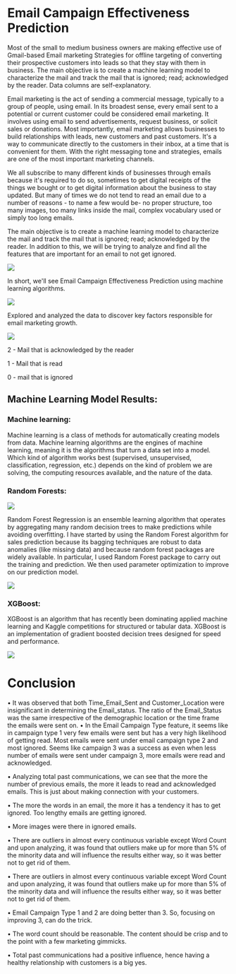 # Email Campaign Effectiveness Prediction

Most of the small to medium business owners are making effective use of Gmail-based Email marketing Strategies for offline targeting of converting their prospective customers into leads so that they stay with them in business. The main objective is to create a machine learning model to characterize the mail and track the mail that is ignored; read; acknowledged by the reader. Data columns are self-explanatory.

Email marketing is the act of sending a commercial message, typically to a group of people,
using email. In its broadest sense, every email sent to a potential or current customer
could be considered email marketing. It involves using email to send advertisements,
request business, or solicit sales or donations. Most importantly, email marketing allows businesses to build relationships with leads, new
customers and past customers. It's a way to communicate directly to the customers in their
inbox, at a time that is convenient for them. With the right messaging tone and strategies,
emails are one of the most important marketing channels.

We all subscribe to many different kinds of businesses through emails because it's required
to do so, sometimes to get digital receipts of the things we bought or to get digital
information about the business to stay updated. But many of times we do not tend to read
an email due to a number of reasons - to name a few would be- no proper structure, too
many images, too many links inside the mail, complex vocabulary used or simply too long
emails.

The main objective is to create a machine learning model to characterize the mail and track the mail that is ignored; read; acknowledged by the reader. In addition to this, we will be trying to analyze and find all the features that are important
for an email to not get ignored.

<img src="images/email marketing.png">

In short, we'll see Email Campaign Effectiveness Prediction using machine learning algorithms.

<img src="images/email.jpg">

Explored and analyzed the data to discover key factors responsible for email marketing growth.

<img src="images/email status.png">

2 - Mail that is acknowledged by the reader

1 - Mail that is read

0 - mail that is ignored 

## Machine Learning Model Results:

### Machine learning:

Machine learning is a class of methods for automatically creating models from data.
Machine learning algorithms are the engines of machine learning, meaning it is the
algorithms that turn a data set into a model. Which kind of algorithm works best
(supervised, unsupervised, classification, regression, etc.) depends on the kind of problem
we are solving, the computing resources available, and the nature of the data.

### Random Forests:

<img src="images/random-forest-algorithm2.png">

Random Forest Regression is an ensemble learning algorithm that operates by
aggregating many random decision trees to make predictions while avoiding overfitting.
I have started by using the Random Forest algorithm for sales prediction because its
bagging techniques are robust to data anomalies (like missing data) and because random
forest packages are widely available. In particular, I used Random Forest package to carry
out the training and prediction. We then used parameter optimization to improve on our
prediction model.

<img src="images/rf.png">

### XGBoost:
XGBoost is an algorithm that has recently been dominating applied machine learning and
Kaggle competitions for structured or tabular data. XGBoost is an implementation of
gradient boosted decision trees designed for speed and performance.

<img src="images/xgb.png">

# Conclusion

• It was observed that both Time_Email_Sent and Customer_Location were
insignificant in determining the Email_status. The ratio of the Email_Status was the
same irrespective of the demographic location or the time frame the emails were
sent on.
• In the Email Campaign Type feature, it seems like in campaign type 1 very few
emails were sent but has a very high likelihood of getting read. Most emails were
sent under email campaign type 2 and most ignored. Seems like campaign 3 was a
success as even when less number of emails were sent under campaign 3, more
emails were read and acknowledged.

• Analyzing total past communications, we can see that the more the number of
previous emails, the more it leads to read and acknowledged emails. This is just
about making connection with your customers.

• The more the words in an email, the more it has a tendency it has to get ignored.
Too lengthy emails are getting ignored.

• More images were there in ignored emails.

• There are outliers in almost every continuous variable except Word Count and upon
analyzing, it was found that outliers make up for more than 5% of the minority data
and will influence the results either way, so it was better not to get rid of them.

• There are outliers in almost every continuous variable except Word Count and upon
analyzing, it was found that outliers make up for more than 5% of the minority data
and will influence the results either way, so it was better not to get rid of them.

• Email Campaign Type 1 and 2 are doing better than 3. So, focusing on improving
3, can do the trick.

• The word count should be reasonable. The content should be crisp and to the point
with a few marketing gimmicks.

• Total past communications had a positive influence, hence having a healthy
relationship with customers is a big yes.
